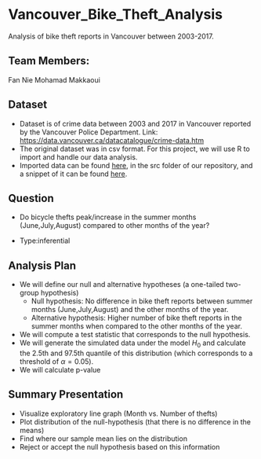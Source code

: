 # Vancouver_Bike_Theft_Analysis
Analysis of bike theft reports in Vancouver between 2003-2017.

## Team Members:
Fan Nie
Mohamad Makkaoui

## Dataset

* Dataset is of crime data between 2003 and 2017 in Vancouver reported by the Vancouver Police Department.
Link: https://data.vancouver.ca/datacatalogue/crime-data.htm
* The original dataset was in csv format. For this project, we will use R to import and handle our data analysis.
* Imported data can be found [here](https://github.com/UBC-MDS/DSCI_522_Vancouver_Bike_Theft_Analysis/tree/master/script), in the src folder of our repository, and a snippet of it can be found [here](https://github.com/UBC-MDS/DSCI_522_Vancouver_Bike_Theft_Analysis/tree/master/img).

## Question

* Do bicycle thefts peak/increase in the summer months (June,July,August) compared to other months of the year?

* Type:inferential

## Analysis Plan

* We will define our null and alternative hypotheses (a one-tailed two-group hypothesis) 
  * Null hypothesis: No difference in bike theft reports between summer months (June,July,August) and the other months of the year.
  * Alternative hypothesis: Higher number of bike theft reports in the summer months when compared to the other months of the year.
* We will compute a test statistic that corresponds to the null hypothesis.
* We will generate the simulated data under the model  $H_0$ and calculate the 2.5th and 97.5th quantile of this distribution (which corresponds to a threshold of $\alpha = 0.05$).
* We will calculate p-value

## Summary Presentation

- Visualize exploratory line graph (Month vs. Number of thefts)
- Plot distribution of the null-hypothesis (that there is no difference in the means)
- Find where our sample mean lies on the distribution
- Reject or accept the null hypothesis based on this information
